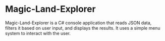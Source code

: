 # Magic-Land-Explorer

Magic-Land-Explorer is a C# console application that reads JSON data, filters it based on user input, and displays the results. It uses a simple menu system to interact with the user.
